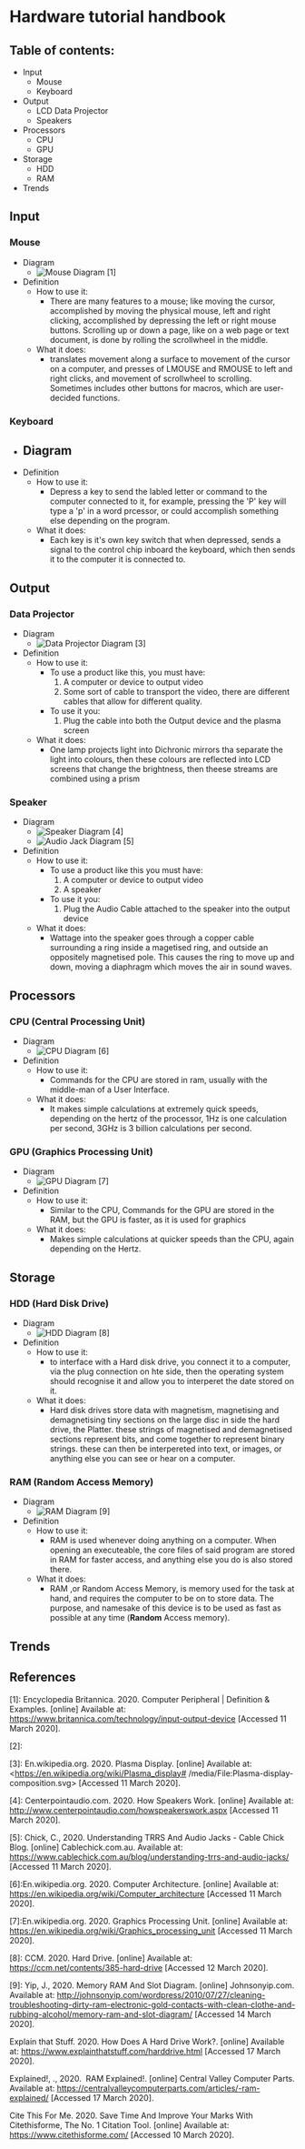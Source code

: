 # Hardware tutorial handbook

## Table of contents:

- Input
    - Mouse
    - Keyboard
- Output
    - LCD Data Projector
    - Speakers
- Processors
    - CPU
    - GPU
- Storage
    - HDD
    - RAM
- Trends

## Input

### Mouse
- Diagram
    - ![Mouse Diagram](mouse-personal-computer.jpg) [1]
- Definition
    - How to use it:
        - There are many features to a mouse; like moving the cursor, accomplished by moving the physical mouse, left and right clicking, accomplished by depressing the left or right mouse buttons. Scrolling up or down a page, like on a web page or text document, is done by rolling the scrollwheel in the middle.
    - What it does:
        - translates movement along a surface to movement of the cursor on a computer, and presses of LMOUSE and RMOUSE to left and right clicks, and movement of scrollwheel to scrolling. Sometimes includes other buttons for macros, which are user-decided functions.

### Keyboard
- Diagram
    - 
- Definition
    - How to use it:
        - Depress a key to send the labled letter or command to the computer connected to it, for example, pressing the 'P' key will type a 'p' in a word prcessor, or could accomplish something else depending on the program.
    - What it does:
        - Each key is it's own key switch  that when depressed, sends a signal to the control chip inboard the keyboard, which then sends it to the computer it is connected to.

## Output

### Data Projector
- Diagram
    - ![Data Projector Diagram](working-of-a-3LCD-projector.png) [3]
- Definition
    - How to use it:
        - To use a product like this, you must have:
            1. A computer or device to output video
            2. Some sort of cable to transport the video, there are different cables that allow for different quality.
        - To use it you:
            1. Plug the cable into both the Output device and the plasma screen
    - What it does:
        - One lamp projects light into Dichronic mirrors tha separate the light into colours, then these colours are reflected into LCD screens that change the brightness, then theese streams are combined using a prism

### Speaker
- Diagram
    - ![Speaker Diagram](Speaker-Diagram.png) [4]
    - ![Audio Jack Diagram](AudioJackDiagram.jpg) [5]
- Definition
    - How to use it:
        - To use a product like this you must have:
            1. A computer or device to output video
            2. A speaker
        - To use it you:
            1. Plug the Audio Cable attached to the speaker into the output device
    - What it does:
        - Wattage into the speaker goes through a copper cable surrounding a ring inside a magetised ring, and outside an oppositely magnetised pole. This causes the ring to move up and down, moving a diaphragm which moves the air in sound waves.

## Processors

### CPU (Central Processing Unit)
- Diagram
    - ![CPU Diagram](481px-ABasicComputer.gif) [6]
- Definition
    - How to use it:
        - Commands for the CPU are stored in ram, usually with the middle-man of a User Interface.
    - What it does:
        - It makes simple calculations at extremely quick speeds, depending on the hertz of the processor, 1Hz is one calculation per second, 3GHz is 3 billion calculations per second.

### GPU (Graphics Processing Unit)
- Diagram
    - ![GPU Diagram](1200px-Generic_block_diagram_of_a_GPU.svg.png) [7]
- Definition
    - How to use it:
        - Similar to the CPU, Commands for the GPU are stored in the RAM, but the GPU is faster, as it is used for graphics
    - What it does:
        - Makes simple calculations at quicker speeds than the CPU, again depending on the Hertz.

## Storage

### HDD (Hard Disk Drive)
- Diagram
    - ![HDD Diagram](hdd-diagram.jpg) [8]
- Definition
    - How to use it:
        - to interface with a Hard disk drive, you connect it to a computer, via the plug connection on hte side, then the operating system should recognise it and allow you to interperet the date stored on it.
    - What it does:
        - Hard disk drives store data with magnetism, magnetising and demagnetising tiny sections on the large disc in side the hard drive, the Platter. these strings of magnetised and demagnetised sections represent bits, and come together to represent binary strings. these can then be interpereted into text, or images, or anything else you can see or hear on a computer.

### RAM (Random Access Memory)
- Diagram
    - ![RAM Diagram](memory-RAM-and-Slot-Diagram.png) [9]
- Definition
    - How to use it:
        - RAM is used whenever doing anything on a computer. When opening an executeable, the core files of said program are stored in RAM for faster access, and anything else you do is also stored there.
    - What it does:
        - RAM ,or Random Access Memory, is memory used for the task at hand, and requires the computer to be on to store data. The purpose, and namesake of this device is to be used as fast as possible at any time (__Random__ Access memory).

## Trends

## References

[1]: Encyclopedia Britannica. 2020. Computer Peripheral | Definition & Examples. [online] Available at: <https://www.britannica.com/technology/input-output-device> [Accessed 11 March 2020].

[2]: 

[3]: En.wikipedia.org. 2020. Plasma Display. [online] Available at: <https://en.wikipedia.org/wiki/Plasma_display# /media/File:Plasma-display-composition.svg> [Accessed 11 March 2020].

[4]: Centerpointaudio.com. 2020. How Speakers Work. [online] Available at: <http://www.centerpointaudio.com/howspeakerswork.aspx> [Accessed 11 March 2020].

[5]: Chick, C., 2020. Understanding TRRS And Audio Jacks - Cable Chick Blog. [online] Cablechick.com.au. Available at: <https://www.cablechick.com.au/blog/understanding-trrs-and-audio-jacks/> [Accessed 11 March 2020].

[6]:En.wikipedia.org. 2020. Computer Architecture. [online] Available at: <https://en.wikipedia.org/wiki/Computer_architecture> [Accessed 11 March 2020].

[7]:En.wikipedia.org. 2020. Graphics Processing Unit. [online] Available at: <https://en.wikipedia.org/wiki/Graphics_processing_unit> [Accessed 11 March 2020].

[8]: CCM. 2020. Hard Drive. [online] Available at: <https://ccm.net/contents/385-hard-drive> [Accessed 12 March 2020].

[9]: Yip, J., 2020. Memory RAM And Slot Diagram. [online] Johnsonyip.com. Available at: <http://johnsonyip.com/wordpress/2010/07/27/cleaning-troubleshooting-dirty-ram-electronic-gold-contacts-with-clean-clothe-and-rubbing-alcohol/memory-ram-and-slot-diagram/> [Accessed 14 March 2020].

Explain that Stuff. 2020. How Does A Hard Drive Work?. [online] Available at: <https://www.explainthatstuff.com/harddrive.html> [Accessed 17 March 2020].

Explained!, ​., 2020. ​ RAM Explained!. [online] Central Valley Computer Parts. Available at: <https://centralvalleycomputerparts.com/articles/-ram-explained/> [Accessed 17 March 2020].

Cite This For Me. 2020. Save Time And Improve Your Marks With Citethisforme, The No. 1 Citation Tool. [online] Available at: <https://www.citethisforme.com/> [Accessed 10 March 2020].